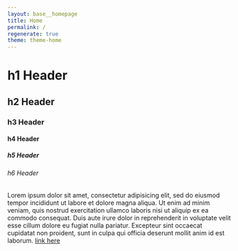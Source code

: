 ```yaml
---
layout: base__homepage
title: Home
permalink: /
regenerate: true
theme: theme-home
---
```


# h1 Header

## h2 Header

### h3 Header

#### h4 Header

##### h5 Header

###### h6 Header

Lorem ipsum dolor sit amet, consectetur adipisicing elit, sed do eiusmod
tempor incididunt ut labore et dolore magna aliqua. Ut enim ad minim veniam,
quis nostrud exercitation ullamco laboris nisi ut aliquip ex ea commodo
consequat. Duis aute irure dolor in reprehenderit in voluptate velit esse
cillum dolore eu fugiat nulla pariatur. Excepteur sint occaecat cupidatat non
proident, sunt in culpa qui officia deserunt mollit anim id est laborum. [link here](http://google.com)